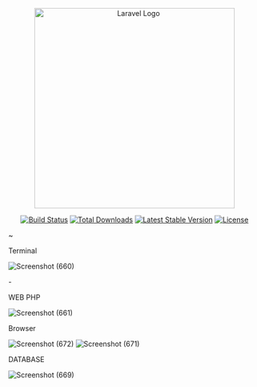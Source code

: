 <p align="center"><a href="https://laravel.com" target="_blank"><img src="https://raw.githubusercontent.com/laravel/art/master/logo-lockup/5%20SVG/2%20CMYK/1%20Full%20Color/laravel-logolockup-cmyk-red.svg" width="400" alt="Laravel Logo"></a></p>

<p align="center">
<a href="https://github.com/laravel/framework/actions"><img src="https://github.com/laravel/framework/workflows/tests/badge.svg" alt="Build Status"></a>
<a href="https://packagist.org/packages/laravel/framework"><img src="https://img.shields.io/packagist/dt/laravel/framework" alt="Total Downloads"></a>
<a href="https://packagist.org/packages/laravel/framework"><img src="https://img.shields.io/packagist/v/laravel/framework" alt="Latest Stable Version"></a>
<a href="https://packagist.org/packages/laravel/framework"><img src="https://img.shields.io/packagist/l/laravel/framework" alt="License"></a>
</p>




~ <p>Terminal</p>
![Screenshot (660)](https://github.com/user-attachments/assets/eda10d8e-ab69-4f41-8930-3265d11a5e88)

-<p>WEB PHP</p>
![Screenshot (661)](https://github.com/user-attachments/assets/566e6c96-8ee2-4825-a809-c22296ca3d72)

<p>Browser</p>

![Screenshot (672)](https://github.com/user-attachments/assets/6e6dda45-46a2-4520-86bc-7df5d2a7972a)
![Screenshot (671)](https://github.com/user-attachments/assets/315fdceb-2482-4a7f-a8b5-e989baee1fef)

<p>DATABASE</p>

![Screenshot (669)](https://github.com/user-attachments/assets/d2ae9585-d913-4fd1-914b-a9d93e315aab)
